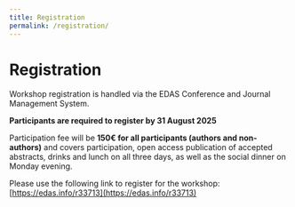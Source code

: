 ```yaml
---
title: Registration
permalink: /registration/
---
```


# Registration

Workshop registration is handled via the EDAS Conference and Journal Management System.

**Participants are required to register by 31 August 2025**

Participation fee will be **150€ for all participants (authors and non-authors)** and covers participation, open access publication of accepted abstracts, drinks and lunch on all three days, as well as the social dinner on Monday evening. 

Please use the following link to register for the workshop: [https://edas.info/r33713](https://edas.info/r33713)
